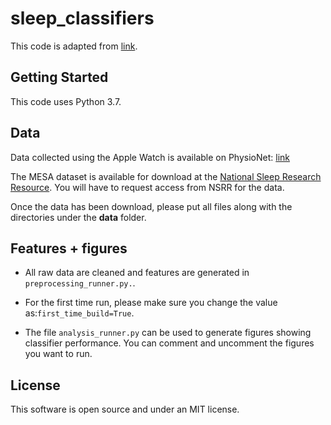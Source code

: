 # sleep_classifiers

This code is adapted from [link](https://github.com/ojwalch/sleep_classifiers.git). 

## Getting Started

This code uses Python 3.7.

## Data

Data collected using the Apple Watch is available on PhysioNet: [link](https://alpha.physionet.org/content/sleep-accel/1.0.0/)

The MESA dataset is available for download at the [National Sleep Research Resource](https://sleepdata.org). You will have to request access from NSRR for the data.

Once the data has been download, please put all files along with the directories under the **data** folder.
## Features + figures

* All raw data are cleaned and features are generated in ```preprocessing_runner.py.```. 
* For the first time run, please make sure you change the value as:``first_time_build=True``.

* The file ```analysis_runner.py``` can be used to generate figures showing classifier performance.  You can comment and uncomment the figures you want to run. 


## License

This software is open source and under an MIT license.
